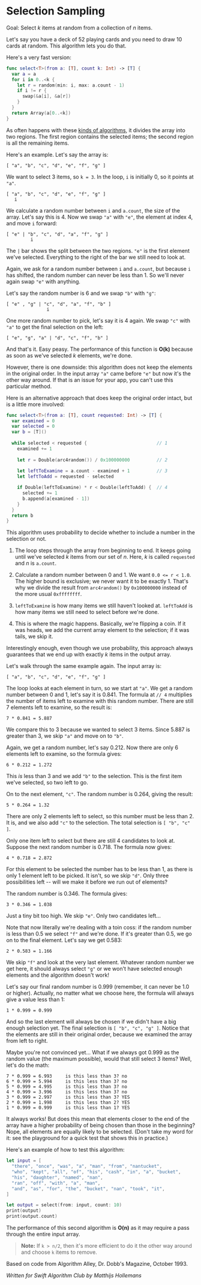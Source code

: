 # Selection Sampling

Goal: Select *k* items at random from a collection of *n* items.

Let's say you have a deck of 52 playing cards and you need to draw 10 cards at random. This algorithm lets you do that.

Here's a very fast version:

```swift
func select<T>(from a: [T], count k: Int) -> [T] {
  var a = a
  for i in 0..<k {
    let r = random(min: i, max: a.count - 1)
    if i != r {
      swap(&a[i], &a[r])
    }
  }
  return Array(a[0..<k])
}
```

As often happens with these [kinds of algorithms](../Shuffle/), it divides the array into two regions. The first region contains the selected items; the second region is all the remaining items.

Here's an example. Let's say the array is:

	[ "a", "b", "c", "d", "e", "f", "g" ]
	
We want to select 3 items, so `k = 3`. In the loop, `i` is initially 0, so it points at `"a"`.

	[ "a", "b", "c", "d", "e", "f", "g" ]
	   i

We calculate a random number between `i` and `a.count`, the size of the array. Let's say this is 4. Now we swap `"a"` with `"e"`, the element at index 4, and move `i` forward:

	[ "e" | "b", "c", "d", "a", "f", "g" ]
	         i

The `|` bar shows the split between the two regions. `"e"` is the first element we've selected. Everything to the right of the bar we still need to look at.

Again, we ask for a random number between `i` and `a.count`, but because `i` has shifted, the random number can never be less than 1. So we'll never again swap `"e"` with anything.

Let's say the random number is 6 and we swap `"b"` with `"g"`:

	[ "e" , "g" | "c", "d", "a", "f", "b" ]
	               i

One more random number to pick, let's say it is 4 again. We swap `"c"` with `"a"` to get the final selection on the left:

	[ "e", "g", "a" | "d", "c", "f", "b" ]

And that's it. Easy peasy. The performance of this function is **O(k)** because as soon as we've selected *k* elements, we're done.

However, there is one downside: this algorithm does not keep the elements in the original order. In the input array `"a"` came before `"e"` but now it's the other way around. If that is an issue for your app, you can't use this particular method.

Here is an alternative approach that does keep the original order intact, but is a little more involved:

```swift
func select<T>(from a: [T], count requested: Int) -> [T] {
  var examined = 0
  var selected = 0
  var b = [T]()
  
  while selected < requested {                          // 1
    examined += 1
    
    let r = Double(arc4random()) / 0x100000000          // 2
    
    let leftToExamine = a.count - examined + 1          // 3
    let leftToAdd = requested - selected

    if Double(leftToExamine) * r < Double(leftToAdd) {  // 4
      selected += 1
      b.append(a[examined - 1])
    }
  }
  return b
}
```

This algorithm uses probability to decide whether to include a number in the selection or not. 

1. The loop steps through the array from beginning to end. It keeps going until we've selected *k* items from our set of *n*. Here, *k* is called `requested` and *n* is `a.count`.

2. Calculate a random number between 0 and 1. We want `0.0 <= r < 1.0`. The higher bound is exclusive; we never want it to be exactly 1. That's why we divide the result from `arc4random()` by `0x100000000` instead of the more usual `0xffffffff`.

3. `leftToExamine` is how many items we still haven't looked at. `leftToAdd` is how many items we still need to select before we're done.

4. This is where the magic happens. Basically, we're flipping a coin. If it was heads, we add the current array element to the selection; if it was tails, we skip it.

Interestingly enough, even though we use probability, this approach always guarantees that we end up with exactly *k* items in the output array.

Let's walk through the same example again. The input array is:

	[ "a", "b", "c", "d", "e", "f", "g" ]

The loop looks at each element in turn, so we start at `"a"`. We get a random number between 0 and 1, let's say it is 0.841. The formula at `// 4` multiplies the number of items left to examine with this random number. There are still 7 elements left to examine, so the result is: 

	7 * 0.841 = 5.887

We compare this to 3 because we wanted to select 3 items. Since 5.887 is greater than 3, we skip `"a"` and move on to `"b"`.

Again, we get a random number, let's say 0.212. Now there are only 6 elements left to examine, so the formula gives:

	6 * 0.212 = 1.272

This *is* less than 3 and we add `"b"` to the selection. This is the first item we've selected, so two left to go.

On to the next element, `"c"`. The random number is 0.264, giving the result:

	5 * 0.264 = 1.32

There are only 2 elements left to select, so this number must be less than 2. It is, and we also add `"c"` to the selection. The total selection is `[ "b", "c" ]`.

Only one item left to select but there are still 4 candidates to look at. Suppose the next random number is 0.718. The formula now gives:

	4 * 0.718 = 2.872

For this element to be selected the number has to be less than 1, as there is only 1 element left to be picked. It isn't, so we skip `"d"`. Only three possibilities left -- will we make it before we run out of elements?

The random number is 0.346. The formula gives:

	3 * 0.346 = 1.038
	
Just a tiny bit too high. We skip `"e"`. Only two candidates left...

Note that now literally we're dealing with a toin coss: if the random number is less than 0.5 we select `"f"` and we're done. If it's greater than 0.5, we go on to the final element. Let's say we get 0.583:

	2 * 0.583 = 1.166

We skip `"f"` and look at the very last element. Whatever random number we get here, it should always select `"g"` or we won't have selected enough elements and the algorithm doesn't work!

Let's say our final random number is 0.999 (remember, it can never be 1.0 or higher). Actually, no matter what we choose here, the formula will always give a value less than 1:

	1 * 0.999 = 0.999

And so the last element will always be chosen if we didn't have a big enough selection yet. The final selection is `[ "b", "c", "g" ]`. Notice that the elements are still in their original order, because we examined the array from left to right.

Maybe you're not convinced yet... What if we always got 0.999 as the random value (the maximum possible), would that still select 3 items? Well, let's do the math:

	7 * 0.999 = 6.993     is this less than 3? no
	6 * 0.999 = 5.994     is this less than 3? no
	5 * 0.999 = 4.995     is this less than 3? no
	4 * 0.999 = 3.996     is this less than 3? no
	3 * 0.999 = 2.997     is this less than 3? YES
	2 * 0.999 = 1.998     is this less than 2? YES
	1 * 0.999 = 0.999     is this less than 1? YES

It always works! But does this mean that elements closer to the end of the array have a higher probability of being chosen than those in the beginning? Nope, all elements are equally likely to be selected. (Don't take my word for it: see the playground for a quick test that shows this in practice.)

Here's an example of how to test this algorithm:

```swift
let input = [
  "there", "once", "was", "a", "man", "from", "nantucket",
  "who", "kept", "all", "of", "his", "cash", "in", "a", "bucket",
  "his", "daughter", "named", "nan",
  "ran", "off", "with", "a", "man",
  "and", "as", "for", "the", "bucket", "nan", "took", "it",
]

let output = select(from: input, count: 10)
print(output)
print(output.count)
```

The performance of this second algorithm is **O(n)** as it may require a pass through the entire input array.

> **Note:** If `k > n/2`, then it's more efficient to do it the other way around and choose `k` items to remove.

Based on code from Algorithm Alley, Dr. Dobb's Magazine, October 1993.

*Written for Swift Algorithm Club by Matthijs Hollemans*
